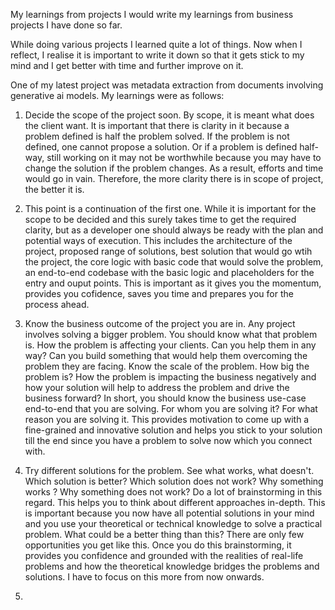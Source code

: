 My learnings from projects
I would write my learnings from business projects I have done so far. 

While doing various projects I learned quite a lot of things. Now when I reflect, I realise it is important to write it down so that it gets stick to my mind and I get better with time and further improve on it.

One of my latest project was metadata extraction from documents involving generative ai models. 
My learnings were as follows: 
1. Decide the scope of the project soon. By scope, it is meant what does the client want. It is important that there is clarity in it because a problem defined is half the problem solved. If the problem is not defined, one cannot propose a solution. Or if a problem is defined half-way, still working on it may not be worthwhile because you may have to change the solution if the problem changes. As a result, efforts and time would go in vain. Therefore, the more clarity there is in scope of project, the better it is.
   
2. This point is a continuation of the first one. While it is important for the scope to be decided and this surely takes time to get the required clarity, but as a developer one should always be ready with the plan and potential ways of execution. This includes the architecture of the project, proposed range of solutions, best solution that would go wtih the project, the core logic with basic code that would solve the problem, an end-to-end codebase with the basic logic and placeholders for the entry and ouput points. This is important as it gives you the momentum, provides you cofidence, saves you time and prepares you for the process ahead.
   
3. Know the business outcome of the project you are in. Any project involves solving a bigger problem. You should know what that problem is. How the problem is affecting your clients. Can you help them in any way? Can you build something that would help them overcoming the problem they are facing. Know the scale of the problem. How big the problem is? How the problem is impacting the business negatively and how your solution will help to address the problem and drive the business forward? In short, you should know the business use-case end-to-end that you are solving. For whom you are solving it? For what reason you are solving it. This provides motivation to come up with a fine-grained and innovative solution and helps you stick to your solution till the end since you have a problem to solve now which you connect with.

4. Try different solutions for the problem. See what works, what doesn't. Which solution is better? Which solution does not work? Why something works ? Why something does not work? Do a lot of brainstorming in this regard. This helps you to think about different approaches in-depth. This is important because you now have all potential solutions in your mind and you use your theoretical or technical knowledge to solve a practical problem. What could be a better thing than this? There are only few opportunities you get like this. Once you do this brainstorming, it provides you confidence and grounded with the realities of real-life problems and how the theoretical knowledge bridges the problems and solutions. I have to focus on this more from now onwards.

5. 




